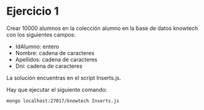 # Ejercicio 1
Crear 10000 alumnos en la colección alumno en la base de datos knowtech con los siguientes campos:
- IdAlumno: entero
- Nombre: cadena de caracteres
- Apellidos: cadena de caracteres
- Dni: cadena de caracteres

La solución encuentras en el script Inserts.js.

Hay que ejecutar el siguiente comando:
```
mongo localhost:27017/knowtech Inserts.js
```
